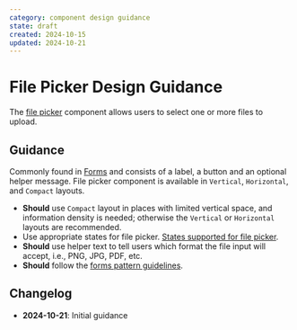 ```yaml
---
category: component design guidance
state: draft
created: 2024-10-15
updated: 2024-10-21
---
```


# File Picker Design Guidance

The [file picker](https://clarity.design/documentation/file-picker) component allows users to select one or more files to upload.

## Guidance

Commonly found in [Forms](https://clarity.design/documentation/forms) and consists of a label, a button and an optional helper message. File picker component is available in `Vertical`, `Horizontal`, and `Compact` layouts.

- **Should** use `Compact` layout in places with limited vertical space, and information density is needed; otherwise the `Vertical` or `Horizontal` layouts are recommended.
- Use appropriate states for file picker. [States supported for file picker](https://clarity.design/documentation/file-picker#states).
- **Should** use helper text to tell users which format the file input will accept, i.e., PNG, JPG, PDF, etc.
- **Should** follow the [forms pattern guidelines](https://clarity.design/documentation/forms).

## Changelog

- **2024-10-21**: Initial guidance
